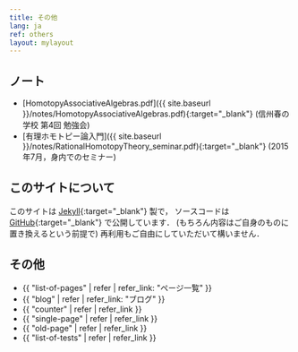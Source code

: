 ```yaml
---
title: その他
lang: ja
ref: others
layout: mylayout
---
```


<!-- ## Teaching Assistant -->
<!-- <a href="KS/KS.html">計算数学</a> -->

## ノート
- [HomotopyAssociativeAlgebras.pdf]({{ site.baseurl }}/notes/HomotopyAssociativeAlgebras.pdf){:target="_blank"}
  (信州春の学校 第4回 勉強会)
- [有理ホモトピー論入門]({{ site.baseurl }}/notes/RationalHomotopyTheory_seminar.pdf){:target="_blank"}
  (2015年7月，身内でのセミナー)

## このサイトについて
このサイトは [Jekyll](https://jekyllrb.com/){:target="_blank"} 製で，
ソースコードは [GitHub](https://github.com/shwaka/homepage){:target="_blank"} で公開しています．
(もちろん内容はご自身のものに置き換えるという前提で)
再利用もご自由にしていただいて構いません．


## その他
- {{ "list-of-pages" | refer | refer_link: "ページ一覧" }}
- {{ "blog" | refer | refer_link: "ブログ" }}
- {{ "counter" | refer | refer_link }}
- {{ "single-page" | refer | refer_link }}
- {{ "old-page" | refer | refer_link }}
- {{ "list-of-tests" | refer | refer_link }}

